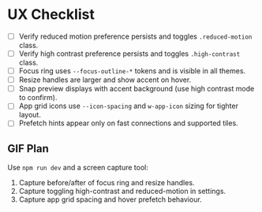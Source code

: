 # UX Checklist

- [ ] Verify reduced motion preference persists and toggles `.reduced-motion` class.
- [ ] Verify high contrast preference persists and toggles `.high-contrast` class.
- [ ] Focus ring uses `--focus-outline-*` tokens and is visible in all themes.
- [ ] Resize handles are larger and show accent on hover.
- [ ] Snap preview displays with accent background (use high contrast mode to confirm).
- [ ] App grid icons use `--icon-spacing` and `w-app-icon` sizing for tighter layout.
- [ ] Prefetch hints appear only on fast connections and supported tiles.

## GIF Plan

Use `npm run dev` and a screen capture tool:
1. Capture before/after of focus ring and resize handles.
2. Capture toggling high-contrast and reduced-motion in settings.
3. Capture app grid spacing and hover prefetch behaviour.
